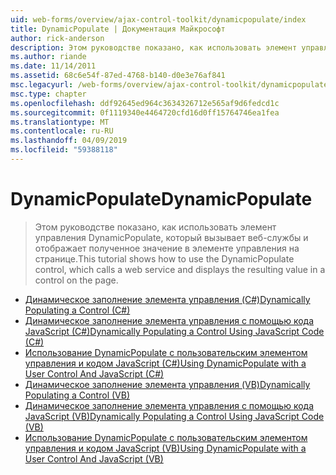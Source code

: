 ```yaml
---
uid: web-forms/overview/ajax-control-toolkit/dynamicpopulate/index
title: DynamicPopulate | Документация Майкрософт
author: rick-anderson
description: Этом руководстве показано, как использовать элемент управления DynamicPopulate, который вызывает веб-службы и отображает полученное значение в элементе управления на странице.
ms.author: riande
ms.date: 11/14/2011
ms.assetid: 68c6e54f-87ed-4768-b140-d0e3e76af841
msc.legacyurl: /web-forms/overview/ajax-control-toolkit/dynamicpopulate
msc.type: chapter
ms.openlocfilehash: ddf92645ed964c3634326712e565af9d6fedcd1c
ms.sourcegitcommit: 0f1119340e4464720cfd16d0ff15764746ea1fea
ms.translationtype: MT
ms.contentlocale: ru-RU
ms.lasthandoff: 04/09/2019
ms.locfileid: "59388118"
---
```

# <a name="dynamicpopulate"></a><span data-ttu-id="76303-103">DynamicPopulate</span><span class="sxs-lookup"><span data-stu-id="76303-103">DynamicPopulate</span></span>

> <span data-ttu-id="76303-104">Этом руководстве показано, как использовать элемент управления DynamicPopulate, который вызывает веб-службы и отображает полученное значение в элементе управления на странице.</span><span class="sxs-lookup"><span data-stu-id="76303-104">This tutorial shows how to use the DynamicPopulate control, which calls a web service and displays the resulting value in a control on the page.</span></span>


- [<span data-ttu-id="76303-105">Динамическое заполнение элемента управления (C#)</span><span class="sxs-lookup"><span data-stu-id="76303-105">Dynamically Populating a Control (C#)</span></span>](dynamically-populating-a-control-cs.md)
- [<span data-ttu-id="76303-106">Динамическое заполнение элемента управления с помощью кода JavaScript (C#)</span><span class="sxs-lookup"><span data-stu-id="76303-106">Dynamically Populating a Control Using JavaScript Code (C#)</span></span>](dynamically-populating-a-control-using-javascript-code-cs.md)
- [<span data-ttu-id="76303-107">Использование DynamicPopulate с пользовательским элементом управления и кодом JavaScript (C#)</span><span class="sxs-lookup"><span data-stu-id="76303-107">Using DynamicPopulate with a User Control And JavaScript (C#)</span></span>](using-dynamicpopulate-with-a-user-control-and-javascript-cs.md)
- [<span data-ttu-id="76303-108">Динамическое заполнение элемента управления (VB)</span><span class="sxs-lookup"><span data-stu-id="76303-108">Dynamically Populating a Control (VB)</span></span>](dynamically-populating-a-control-vb.md)
- [<span data-ttu-id="76303-109">Динамическое заполнение элемента управления с помощью кода JavaScript (VB)</span><span class="sxs-lookup"><span data-stu-id="76303-109">Dynamically Populating a Control Using JavaScript Code (VB)</span></span>](dynamically-populating-a-control-using-javascript-code-vb.md)
- [<span data-ttu-id="76303-110">Использование DynamicPopulate с пользовательским элементом управления и кодом JavaScript (VB)</span><span class="sxs-lookup"><span data-stu-id="76303-110">Using DynamicPopulate with a User Control And JavaScript (VB)</span></span>](using-dynamicpopulate-with-a-user-control-and-javascript-vb.md)
